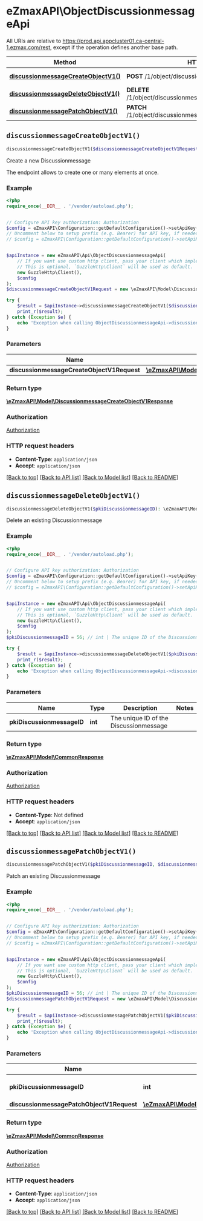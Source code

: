 # eZmaxAPI\ObjectDiscussionmessageApi

All URIs are relative to https://prod.api.appcluster01.ca-central-1.ezmax.com/rest, except if the operation defines another base path.

| Method | HTTP request | Description |
| ------------- | ------------- | ------------- |
| [**discussionmessageCreateObjectV1()**](ObjectDiscussionmessageApi.md#discussionmessageCreateObjectV1) | **POST** /1/object/discussionmessage | Create a new Discussionmessage |
| [**discussionmessageDeleteObjectV1()**](ObjectDiscussionmessageApi.md#discussionmessageDeleteObjectV1) | **DELETE** /1/object/discussionmessage/{pkiDiscussionmessageID} | Delete an existing Discussionmessage |
| [**discussionmessagePatchObjectV1()**](ObjectDiscussionmessageApi.md#discussionmessagePatchObjectV1) | **PATCH** /1/object/discussionmessage/{pkiDiscussionmessageID} | Patch an existing Discussionmessage |


## `discussionmessageCreateObjectV1()`

```php
discussionmessageCreateObjectV1($discussionmessageCreateObjectV1Request): \eZmaxAPI\Model\DiscussionmessageCreateObjectV1Response
```

Create a new Discussionmessage

The endpoint allows to create one or many elements at once.

### Example

```php
<?php
require_once(__DIR__ . '/vendor/autoload.php');


// Configure API key authorization: Authorization
$config = eZmaxAPI\Configuration::getDefaultConfiguration()->setApiKey('Authorization', 'YOUR_API_KEY');
// Uncomment below to setup prefix (e.g. Bearer) for API key, if needed
// $config = eZmaxAPI\Configuration::getDefaultConfiguration()->setApiKeyPrefix('Authorization', 'Bearer');


$apiInstance = new eZmaxAPI\Api\ObjectDiscussionmessageApi(
    // If you want use custom http client, pass your client which implements `GuzzleHttp\ClientInterface`.
    // This is optional, `GuzzleHttp\Client` will be used as default.
    new GuzzleHttp\Client(),
    $config
);
$discussionmessageCreateObjectV1Request = new \eZmaxAPI\Model\DiscussionmessageCreateObjectV1Request(); // \eZmaxAPI\Model\DiscussionmessageCreateObjectV1Request

try {
    $result = $apiInstance->discussionmessageCreateObjectV1($discussionmessageCreateObjectV1Request);
    print_r($result);
} catch (Exception $e) {
    echo 'Exception when calling ObjectDiscussionmessageApi->discussionmessageCreateObjectV1: ', $e->getMessage(), PHP_EOL;
}
```

### Parameters

| Name | Type | Description  | Notes |
| ------------- | ------------- | ------------- | ------------- |
| **discussionmessageCreateObjectV1Request** | [**\eZmaxAPI\Model\DiscussionmessageCreateObjectV1Request**](../Model/DiscussionmessageCreateObjectV1Request.md)|  | |

### Return type

[**\eZmaxAPI\Model\DiscussionmessageCreateObjectV1Response**](../Model/DiscussionmessageCreateObjectV1Response.md)

### Authorization

[Authorization](../../README.md#Authorization)

### HTTP request headers

- **Content-Type**: `application/json`
- **Accept**: `application/json`

[[Back to top]](#) [[Back to API list]](../../README.md#endpoints)
[[Back to Model list]](../../README.md#models)
[[Back to README]](../../README.md)

## `discussionmessageDeleteObjectV1()`

```php
discussionmessageDeleteObjectV1($pkiDiscussionmessageID): \eZmaxAPI\Model\CommonResponse
```

Delete an existing Discussionmessage



### Example

```php
<?php
require_once(__DIR__ . '/vendor/autoload.php');


// Configure API key authorization: Authorization
$config = eZmaxAPI\Configuration::getDefaultConfiguration()->setApiKey('Authorization', 'YOUR_API_KEY');
// Uncomment below to setup prefix (e.g. Bearer) for API key, if needed
// $config = eZmaxAPI\Configuration::getDefaultConfiguration()->setApiKeyPrefix('Authorization', 'Bearer');


$apiInstance = new eZmaxAPI\Api\ObjectDiscussionmessageApi(
    // If you want use custom http client, pass your client which implements `GuzzleHttp\ClientInterface`.
    // This is optional, `GuzzleHttp\Client` will be used as default.
    new GuzzleHttp\Client(),
    $config
);
$pkiDiscussionmessageID = 56; // int | The unique ID of the Discussionmessage

try {
    $result = $apiInstance->discussionmessageDeleteObjectV1($pkiDiscussionmessageID);
    print_r($result);
} catch (Exception $e) {
    echo 'Exception when calling ObjectDiscussionmessageApi->discussionmessageDeleteObjectV1: ', $e->getMessage(), PHP_EOL;
}
```

### Parameters

| Name | Type | Description  | Notes |
| ------------- | ------------- | ------------- | ------------- |
| **pkiDiscussionmessageID** | **int**| The unique ID of the Discussionmessage | |

### Return type

[**\eZmaxAPI\Model\CommonResponse**](../Model/CommonResponse.md)

### Authorization

[Authorization](../../README.md#Authorization)

### HTTP request headers

- **Content-Type**: Not defined
- **Accept**: `application/json`

[[Back to top]](#) [[Back to API list]](../../README.md#endpoints)
[[Back to Model list]](../../README.md#models)
[[Back to README]](../../README.md)

## `discussionmessagePatchObjectV1()`

```php
discussionmessagePatchObjectV1($pkiDiscussionmessageID, $discussionmessagePatchObjectV1Request): \eZmaxAPI\Model\CommonResponse
```

Patch an existing Discussionmessage



### Example

```php
<?php
require_once(__DIR__ . '/vendor/autoload.php');


// Configure API key authorization: Authorization
$config = eZmaxAPI\Configuration::getDefaultConfiguration()->setApiKey('Authorization', 'YOUR_API_KEY');
// Uncomment below to setup prefix (e.g. Bearer) for API key, if needed
// $config = eZmaxAPI\Configuration::getDefaultConfiguration()->setApiKeyPrefix('Authorization', 'Bearer');


$apiInstance = new eZmaxAPI\Api\ObjectDiscussionmessageApi(
    // If you want use custom http client, pass your client which implements `GuzzleHttp\ClientInterface`.
    // This is optional, `GuzzleHttp\Client` will be used as default.
    new GuzzleHttp\Client(),
    $config
);
$pkiDiscussionmessageID = 56; // int | The unique ID of the Discussionmessage
$discussionmessagePatchObjectV1Request = new \eZmaxAPI\Model\DiscussionmessagePatchObjectV1Request(); // \eZmaxAPI\Model\DiscussionmessagePatchObjectV1Request

try {
    $result = $apiInstance->discussionmessagePatchObjectV1($pkiDiscussionmessageID, $discussionmessagePatchObjectV1Request);
    print_r($result);
} catch (Exception $e) {
    echo 'Exception when calling ObjectDiscussionmessageApi->discussionmessagePatchObjectV1: ', $e->getMessage(), PHP_EOL;
}
```

### Parameters

| Name | Type | Description  | Notes |
| ------------- | ------------- | ------------- | ------------- |
| **pkiDiscussionmessageID** | **int**| The unique ID of the Discussionmessage | |
| **discussionmessagePatchObjectV1Request** | [**\eZmaxAPI\Model\DiscussionmessagePatchObjectV1Request**](../Model/DiscussionmessagePatchObjectV1Request.md)|  | |

### Return type

[**\eZmaxAPI\Model\CommonResponse**](../Model/CommonResponse.md)

### Authorization

[Authorization](../../README.md#Authorization)

### HTTP request headers

- **Content-Type**: `application/json`
- **Accept**: `application/json`

[[Back to top]](#) [[Back to API list]](../../README.md#endpoints)
[[Back to Model list]](../../README.md#models)
[[Back to README]](../../README.md)
